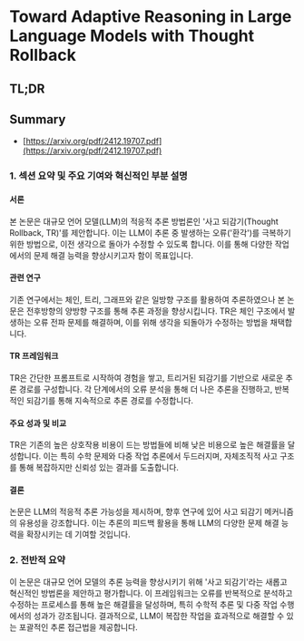# Toward Adaptive Reasoning in Large Language Models with Thought Rollback
## TL;DR
## Summary
- [https://arxiv.org/pdf/2412.19707.pdf](https://arxiv.org/pdf/2412.19707.pdf)

### 1. 섹션 요약 및 주요 기여와 혁신적인 부분 설명

#### 서론
본 논문은 대규모 언어 모델(LLM)의 적응적 추론 방법론인 '사고 되감기(Thought Rollback, TR)'를 제안합니다. 이는 LLM이 추론 중 발생하는 오류('환각')를 극복하기 위한 방법으로, 이전 생각으로 돌아가 수정할 수 있도록 합니다. 이를 통해 다양한 작업에서의 문제 해결 능력을 향상시키고자 함이 목표입니다.

#### 관련 연구
기존 연구에서는 체인, 트리, 그래프와 같은 일방향 구조를 활용하여 추론하였으나 본 논문은 전후방향의 양방향 구조를 통해 추론 과정을 향상시킵니다. TR은 체인 구조에서 발생하는 오류 전파 문제를 해결하며, 이를 위해 생각을 되돌아가 수정하는 방법을 채택합니다.

#### TR 프레임워크
TR은 간단한 프롬프트로 시작하여 경험을 쌓고, 트리거된 되감기를 기반으로 새로운 추론 경로를 구성합니다. 각 단계에서의 오류 분석을 통해 더 나은 추론을 진행하고, 반복적인 되감기를 통해 지속적으로 추론 경로를 수정합니다.

#### 주요 성과 및 비교
TR은 기존의 높은 상호작용 비용이 드는 방법들에 비해 낮은 비용으로 높은 해결률을 달성합니다. 이는 특히 수학 문제와 다중 작업 추론에서 두드러지며, 자체조직적 사고 구조를 통해 복잡하지만 신뢰성 있는 결과를 도출합니다.

#### 결론
논문은 LLM의 적응적 추론 가능성을 제시하며, 향후 연구에 있어 사고 되감기 메커니즘의 유용성을 강조합니다. 이는 추론의 피드백 활용을 통해 LLM의 다양한 문제 해결 능력을 확장시키는 데 기여할 것입니다.

### 2. 전반적 요약
이 논문은 대규모 언어 모델의 추론 능력을 향상시키기 위해 '사고 되감기'라는 새롭고 혁신적인 방법론을 제안하고 평가합니다. 이 프레임워크는 오류를 반복적으로 분석하고 수정하는 프로세스를 통해 높은 해결률을 달성하며, 특히 수학적 추론 및 다중 작업 수행에서의 성과가 강조됩니다. 결과적으로, LLM이 복잡한 작업을 효과적으로 해결할 수 있는 포괄적인 추론 접근법을 제공합니다.